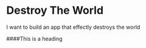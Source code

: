 # Destroy The World 
I want to build an app that effectly destroys the world

####This is a heading
